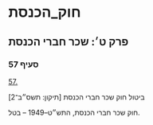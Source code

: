 # חוק_הכנסת

## פרק ט׳: שכר חברי הכנסת

### סעיף 57

[57.](https://he.wikisource.org/wiki/%D7%97%D7%95%D7%A7_%D7%94%D7%9B%D7%A0%D7%A1%D7%AA#%D7%A1%D7%A2%D7%99%D7%A3_57)

ביטול חוק שכר חברי הכנסת [תיקון: תשס״ב־2]

חוק שכר חברי הכנסת, התש״ט–1949 – בטל.